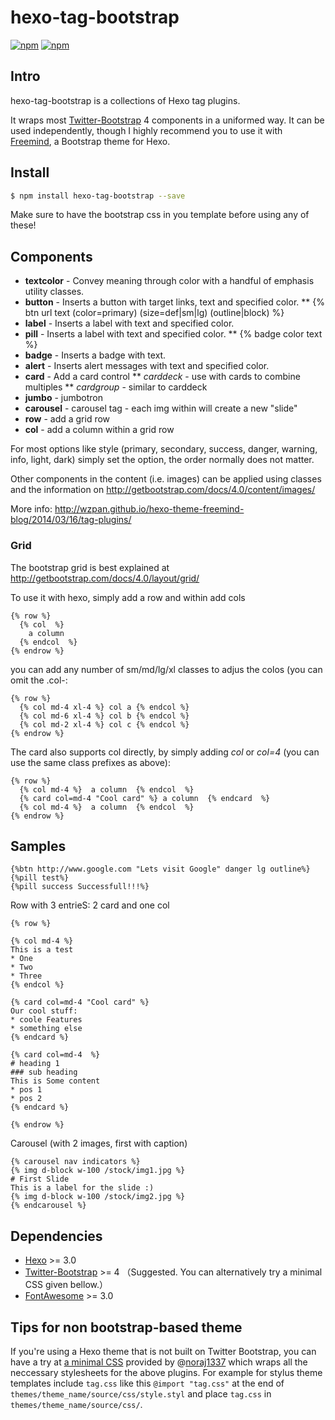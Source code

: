 hexo-tag-bootstrap
===

[![npm](https://img.shields.io/npm/v/hexo-tag-bootstrap.svg)](https://www.npmjs.com/package/hexo-tag-bootstrap)
[![npm](https://img.shields.io/npm/dm/hexo-tag-bootstrap.svg)](https://www.npmjs.com/package/hexo-tag-bootstrap)

## Intro ##

hexo-tag-bootstrap is a collections of Hexo tag plugins.

It wraps most [Twitter-Bootstrap](http://getbootstrap.com/) 4 components in a uniformed way. It can be used independently, though I highly recommend you to use it with [Freemind](http://github.com/wzpan/hexo-theme-freemind/), a Bootstrap theme for Hexo.

## Install ##

``` sh
$ npm install hexo-tag-bootstrap --save
```

Make sure to have the bootstrap css in you template before using any of these!

## Components ##

* **textcolor** - Convey meaning through color with a handful of emphasis utility classes.
* **button** - Inserts a button with target links, text and specified color.
** {% btn url text (color=primary) (size=def|sm|lg) (outline|block) %}
* **label** - Inserts a label with text and specified color.
* **pill** - Inserts a label with text and specified color.
** {% badge color text %}
* **badge** - Inserts a badge with text.
* **alert** - Inserts alert messages with text and specified color.
* **card** - Add a card control
** *carddeck* - use with cards to combine multiples
** *cardgroup* - similar to carddeck
* **jumbo** - jumbotron
* **carousel** - carousel tag - each img within will create a new "slide"
* **row** - add a grid row
* **col** - add a column within a grid row

For most options like style (primary, secondary, success, danger, warning, info, light, dark) simply set the option, the order normally does not matter.

Other components in the content (i.e. images) can be applied using classes and the information on http://getbootstrap.com/docs/4.0/content/images/


More info: http://wzpan.github.io/hexo-theme-freemind-blog/2014/03/16/tag-plugins/

### Grid ###

The bootstrap grid is best explained at http://getbootstrap.com/docs/4.0/layout/grid/

To use it with hexo, simply add a row and within add cols
```
{% row %}
  {% col  %}
    a column
  {% endcol  %}
{% endrow %}
```

you can add any number of sm/md/lg/xl classes to adjus the colos (you can omit the .col-:
```
{% row %}
  {% col md-4 xl-4 %} col a {% endcol %} 
  {% col md-6 xl-4 %} col b {% endcol %} 
  {% col md-2 xl-4 %} col c {% endcol %} 
{% endrow %}
```

The card also supports col directly, by simply adding *col* or *col=4* (you can use the same class prefixes as above):

```
{% row %}
  {% col md-4 %}  a column  {% endcol  %}
  {% card col=md-4 "Cool card" %} a column  {% endcard  %}
  {% col md-4 %}  a column  {% endcol  %}
{% endrow %}
```


## Samples ##
```
{%btn http://www.google.com "Lets visit Google" danger lg outline%}
{%pill test%}
{%pill success Successfull!!!%}
```

Row with 3 entrieS: 2 card and one col
```
{% row %}

{% col md-4 %}
This is a test
* One
* Two
* Three
{% endcol %}

{% card col=md-4 "Cool card" %}
Our cool stuff:
* coole Features
* something else
{% endcard %}

{% card col=md-4  %}
# heading 1
### sub heading 
This is Some content
* pos 1
* pos 2
{% endcard %}

{% endrow %}
```

Carousel (with 2 images, first with caption)
```
{% carousel nav indicators %}
{% img d-block w-100 /stock/img1.jpg %}
# First Slide
This is a label for the slide :) 
{% img d-block w-100 /stock/img2.jpg %}
{% endcarousel %}
```


## Dependencies ##

* [Hexo](http://hexo.io) >= 3.0
* [Twitter-Bootstrap](http://getbootstrap.com/) >= 4  （Suggested. You can alternatively try a minimal CSS given bellow.）
* [FontAwesome](http://fortawesome.github.io/Font-Awesome/) >= 3.0

## Tips for non bootstrap-based theme ##

If you're using a Hexo theme that is not built on Twitter Bootstrap, you can have a try at [a minimal CSS](https://gist.github.com/noraj/378b7aa01cc4f4c079120e6c2e2e3593) provided by @[noraj1337](https://github.com/noraj1337) which wraps all the neccessary stylesheets for the above plugins. For example for stylus theme templates include `tag.css` like this `@import "tag.css"` at the end of `themes/theme_name/source/css/style.styl` and place `tag.css` in `themes/theme_name/source/css/`.
